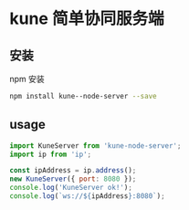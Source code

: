 # kune 简单协同服务端

## 安装

npm 安装

```sh
npm install kune--node-server --save
```

## usage

```js
import KuneServer from 'kune-node-server';
import ip from 'ip';

const ipAddress = ip.address();
new KuneServer({ port: 8080 });
console.log('KuneServer ok!');
console.log(`ws://${ipAddress}:8080`);
```
